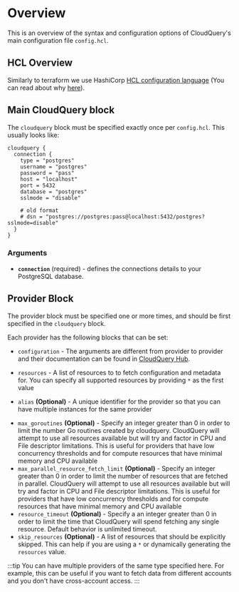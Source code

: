 # Overview

This is an overview of the syntax and configuration options of CloudQuery's main configuration file `config.hcl`.

## HCL Overview

Similarly to terraform we use HashiCorp [HCL configuration language](https://github.com/hashicorp/hcl) (You can read about why [here](https://github.com/hashicorp/hcl#why)).

## Main CloudQuery block

The `cloudquery` block must be specified exactly once per `config.hcl`. This usually looks like:

```hcl
cloudquery {
  connection {
    type = "postgres"
    username = "postgres"
    password = "pass"
    host = "localhost"
    port = 5432
    database = "postgres"
    sslmode = "disable"

    # old format
    # dsn = "postgres://postgres:pass@localhost:5432/postgres?sslmode=disable"
  } 
}
```

### Arguments

* **`connection`** (required) - defines the connections details to your PostgreSQL database.

## Provider Block

The provider block must be specified one or more times, and should be first specified in the `cloudquery` block.

Each provider has the following blocks that can be set: 

* `configuration` - The arguments are different from provider to provider and their documentation can be found in [CloudQuery Hub](https://hub.cloudquery.io).

* `resources` - A list of resources to to fetch configuration and metadata for. You can specify all supported resources by providing `*` as the first value 
* `alias` **(Optional)** - A unique identifier for the provider so that you can have multiple instances for the same provider 
<!-- * `env` **(Optional)** -  -->
* `max_goroutines` **(Optional)** - Specify an integer greater than 0 in order to limit the number Go routines created by cloudquery. CloudQuery will attempt to use all resources available but will try and factor in CPU and File descriptor limitations. This is useful for providers that have low concurrency thresholds and for compute resources that have minimal memory and CPU available
* `max_parallel_resource_fetch_limit` **(Optional)** - Specify an integer greater than 0 in order to limit the number of resources that are fetched in parallel. CloudQuery will attempt to use all resources available but will try and factor in CPU and File descriptor limitations. This is useful for providers that have low concurrency thresholds and for compute resources that have minimal memory and CPU available
* `resource_timeout` **(Optional)** - Specify a an integer greater than 0 in order to limit the time that CloudQuery will spend fetching any single resource. Default behavior is unlimited timeout.
* `skip_resources` **(Optional)** - A list of resources that should be explicitly skipped. This can help if you are using a `*` or dynamically generating the `resources` value.

:::tip
You can have multiple providers of the same type specified here. For example, this can be useful if you want to fetch data from different accounts and you don't have cross-account access.
:::

